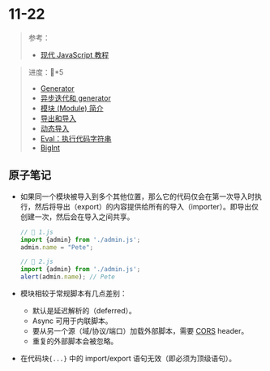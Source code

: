 # 11-22

> 参考：
>
> - [现代 JavaScript 教程](https://zh.javascript.info/)

> 进度：🍅*5
>
> - [Generator](https://zh.javascript.info/generators)
> - [异步迭代和 generator](https://zh.javascript.info/async-iterators-generators)
> - [模块 (Module) 简介](https://zh.javascript.info/modules-intro)
> - [导出和导入](https://zh.javascript.info/import-export)
> - [动态导入](https://zh.javascript.info/modules-dynamic-imports)
> - [Eval：执行代码字符串](https://zh.javascript.info/eval)
> - [BigInt](https://zh.javascript.info/bigint)

## 原子笔记

- 如果同一个模块被导入到多个其他位置，那么它的代码仅会在第一次导入时执行，然后将导出（export）的内容提供给所有的导入（importer）。即导出仅创建一次，然后会在导入之间共享。

  ```javascript
  // 📁 1.js
  import {admin} from './admin.js';
  admin.name = "Pete";
  
  // 📁 2.js
  import {admin} from './admin.js';
  alert(admin.name); // Pete
  ```

- 模块相较于常规脚本有几点差别：

  - 默认是延迟解析的（deferred）。
  - Async 可用于内联脚本。
  - 要从另一个源（域/协议/端口）加载外部脚本，需要 [CORS](https://developer.mozilla.org/zh/docs/Web/HTTP/CORS) header。
  - 重复的外部脚本会被忽略。

- 在代码块`{...}` 中的 import/export 语句无效（即必须为顶级语句）。

